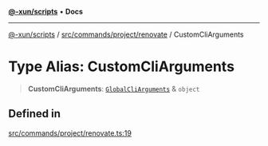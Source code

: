 [**@-xun/scripts**](../../../../../README.md) • **Docs**

***

[@-xun/scripts](../../../../../README.md) / [src/commands/project/renovate](../README.md) / CustomCliArguments

# Type Alias: CustomCliArguments

> **CustomCliArguments**: [`GlobalCliArguments`](../../../../configure/type-aliases/GlobalCliArguments.md) & `object`

## Defined in

[src/commands/project/renovate.ts:19](https://github.com/Xunnamius/xscripts/blob/86b76a595de7a0bbf273ef7bb201d4c62f5e3d77/src/commands/project/renovate.ts#L19)
